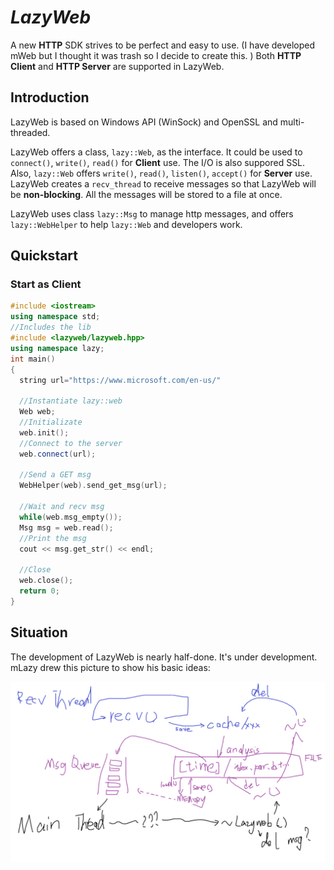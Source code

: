 # $LazyWeb$
A new **HTTP** SDK strives to be perfect and easy to use. (I have developed mWeb but I thought it was trash so I decide to create this. ) Both **HTTP Client** and **HTTP Server** are supported in LazyWeb.

## Introduction
LazyWeb is based on Windows API (WinSock) and OpenSSL and multi-threaded.

LazyWeb offers a class, `lazy::Web`, as the interface. It could be used to `connect()`, `write()`, `read()` for **Client** use. The I/O is also suppored SSL. Also, `lazy::Web` offers `write()`, `read()`, `listen()`, `accept()` for **Server** use. LazyWeb creates a `recv_thread` to receive messages so that LazyWeb will be **non-blocking**. All the messages will be stored to a file at once.

LazyWeb uses class `lazy::Msg` to manage http messages, and offers `lazy::WebHelper` to help `lazy::Web` and developers work.

## Quickstart

### Start as Client

```cpp
#include <iostream>
using namespace std;
//Includes the lib
#include <lazyweb/lazyweb.hpp>
using namespace lazy;
int main()
{
  string url="https://www.microsoft.com/en-us/"

  //Instantiate lazy::web
  Web web;
  //Initializate
  web.init();
  //Connect to the server
  web.connect(url);

  //Send a GET msg
  WebHelper(web).send_get_msg(url);

  //Wait and recv msg
  while(web.msg_empty());
  Msg msg = web.read();
  //Print the msg
  cout << msg.get_str() << endl;

  //Close
  web.close();
  return 0;
}
```

## Situation
The development of LazyWeb is nearly half-done. It's under development. mLazy drew this picture to show his basic ideas:

![basic idea](basic_idea.png)
